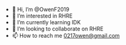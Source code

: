 - 👋 Hi, I’m @OwenF2019
- 👀 I’m interested in RHRE
- 🌱 I’m currently learning IDK
- 💞️ I’m looking to collaborate on RHRE
- 📫 How to reach me 0217owen@gmail.com

<!---
OwenF2019/OwenF2019 is a ✨ special ✨ repository because its `README.md` (this file) appears on your GitHub profile.
You can click the Preview link to take a look at your changes.
--->
